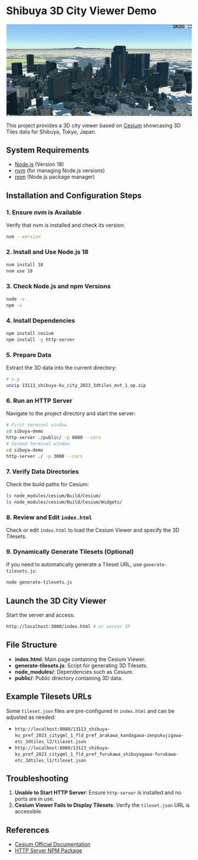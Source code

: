 # Shibuya 3D City Viewer Demo
![preview](public/preview.gif)

This project provides a 3D city viewer based on [Cesium](https://cesium.com/) showcasing 3D Tiles data for Shibuya, Tokyo, Japan.

## System Requirements

- [Node.js](https://nodejs.org/) (Version 18)
- [nvm](https://github.com/nvm-sh/nvm) (for managing Node.js versions)
- [npm](https://www.npmjs.com/) (Node.js package manager)

## Installation and Configuration Steps

### 1. Ensure nvm is Available
Verify that nvm is installed and check its version:
```bash
nvm --version
```

### 2. Install and Use Node.js 18
```bash
nvm install 18
nvm use 18
```

### 3. Check Node.js and npm Versions
```bash
node -v
npm -v
```

### 4. Install Dependencies
```bash
npm install cesium
npm install -g http-server
```

### 5. Prepare Data
Extract the 3D data into the current directory:
```bash
# e.g
unzip 13113_shibuya-ku_city_2023_3dtiles_mvt_1_op.zip
```

### 6. Run an HTTP Server
Navigate to the project directory and start the server:
```bash
# First terminal window
cd sibuya-demo
http-server ./public/ -p 8080 --cors
# Second terminal window
cd sibuya-demo
http-server ./ -p 3000 --cors
```

### 7. Verify Data Directories
Check the build paths for Cesium:
```bash
ls node_modules/cesium/Build/Cesium/
ls node_modules/cesium/Build/Cesium/Widgets/
```

### 8. Review and Edit `index.html`
Check or edit `index.html` to load the Cesium Viewer and specify the 3D Tilesets.

### 9. Dynamically Generate Tilesets (Optional)
If you need to automatically generate a Tileset URL, use `generate-tilesets.js`:
```bash
node generate-tilesets.js
```

## Launch the 3D City Viewer
Start the server and access:
```bash
http://localhost:3000/index.html # or server IP
```

## File Structure

- **index.html**: Main page containing the Cesium Viewer.
- **generate-tilesets.js**: Script for generating 3D Tilesets.
- **node_modules/**: Dependencies such as Cesium.
- **public/**: Public directory containing 3D data.

## Example Tilesets URLs
Some `tileset.json` files are pre-configured in `index.html` and can be adjusted as needed:
- `http://localhost:8080/13113_shibuya-ku_pref_2023_citygml_1_fld_pref_arakawa_kandagawa-zenpukujigawa-etc_3dtiles_l2/tileset.json`
- `http://localhost:8080/13113_shibuya-ku_pref_2023_citygml_1_fld_pref_furukawa_shibuyagawa-furukawa-etc_3dtiles_l1/tileset.json`

## Troubleshooting

1. **Unable to Start HTTP Server**: Ensure `http-server` is installed and no ports are in use.
2. **Cesium Viewer Fails to Display Tilesets**: Verify the `tileset.json` URL is accessible.

## References

- [Cesium Official Documentation](https://cesium.com/docs/)
- [HTTP Server NPM Package](https://www.npmjs.com/package/http-server)
